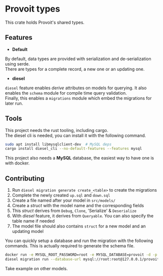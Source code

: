 # Provoit types

This crate holds Provoit's shared types.

## Features

- **Default**

By default, data types are provided with serialization and de-serialization using serde.  
There are types for a complete record, a new one or an updating one.

- **diesel**

`diesel` feature enables *derive* attributes on models for querying. It also enables the `schema` module for compile time query validation.  
Finally, this enables a `migrations` module which embed the migrations for later run.

## Tools

This project needs the rust tooling, including cargo.  
The diesel cli is needed, you can install it with the following command.

```sh
sudo apt install libmysqlclient-dev  # MySQL deps
cargo install diesel_cli --no-default-features --features mysql
```

This project also needs a **MySQL** database, the easiest way to have one is with docker.

## Contributing

1. Run `diesel migration generate create_<table>` to create the migrations
2. Complete the newly created `up.sql` and `down.sql`
3. Create a file named after your model in `src/models/`
4. Create a *struct* with the model name and the corresponding fields
5. This *struct* derives from `Debug`, `Clone`, 'Serialize' & `Deserialize`
6. With *diesel* feature, it derives from `Queryable`. You can also specify the table name if needed
7. The model file should also contains `struct` for a new model and an updating model


You can quickly setup a database and run the migration with the following commands. This is actually required to generate the schema file.

```sh
docker run -e MYSQL_ROOT_PASSWORD=root -e MYSQL_DATABASE=provoit -d -p 3306:3306 --rm mysql:latest
diesel migration run --database-url mysql://root:root@127.0.0.1/provoit
```

Take example on other models.
